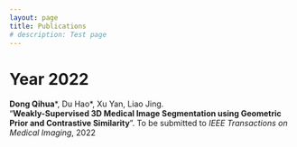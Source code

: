 ```yaml
---
layout: page
title: Publications
# description: Test page
---
```

# Year 2022

__Dong Qihua__\*, Du Hao\*, Xu Yan, Liao Jing. \
“__Weakly-Supervised 3D Medical Image Segmentation using Geometric Prior and Contrastive Similarity__”. To be submitted to *IEEE Transactions on Medical Imaging*, 2022